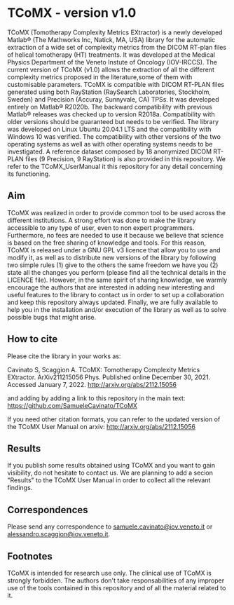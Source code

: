 # TCoMX - version v1.0
TCoMX (Tomotherapy Complexity Metrics EXtractor) is a newly developed
Matlab® (The Mathworks Inc, Natick, MA, USA) library for the automatic extraction of a
wide set of complexity metrics from the DICOM RT-plan files of helical tomotherapy (HT)
treatments. It was developed at the Medical Physics Department of the Veneto Instute of Oncology (IOV-IRCCS). 
The current version of TCoMX (v1.0) allows the extraction of all the different complexity metrics proposed in the literature,some of them with customisable parameters.
TCoMX is compatible with DICOM RT-PLAN files generated using both RayStation
(RaySearch Laboratories, Stockholm, Sweden) and Precision (Accuray, Sunnyvale, CA)
TPSs. It was developed entirely on Matlab® R2020b. The backward compatibility with
previous Matlab® releases was checked up to version R2018a. Compatibility with older
versions should be guaranteed but needs to be verified. The library was developed on Linux
Ubuntu 20.04.1 LTS and the compatibility with Windows 10 was verified. The compatibility
with other versions of the two operating systems as well as with other operating systems
needs to be investigated. A reference dataset composed by 18 anonymized DICOM RT-
PLAN files (9 Precision, 9 RayStation) is also provided in this repository.
We refer to the TCoMX_UserManual it this repository for any detail concerning its functioning. 

## Aim 
TCoMX was realized in order to provide common tool to be used across the different institutions. A strong effort was done to make the library accessible to any type of user, even to non expert programmers. Furthermore, no fees are needed to use it because we believe that science is based on the free sharing of knowledge and tools. 
For this reason, TCoMX is released under a GNU GPL v3 licence that allow you to use and modify it, as well as to distribute new versions of the library by following two simple rules (1) give to the others the same freedom we have you (2) state all the changes you perform (please find all the technical details in the LICENCE file). 
However, in the same spirit of sharing knowledge, we warmly encourage the authors that are interested in adding new interesting and useful features to the library to contact us in order to set up a collaboration and keep this repository always updated.
Finally, we are fully available to help you in the installation and/or execution of the library as well as to solve possible bugs that might arise. 

## How to cite
Please cite the library in your works as: 

Cavinato S, Scaggion A. TCoMX: Tomotherapy Complexity Metrics EXtractor. ArXiv211215056 Phys. Published online December 30, 2021. Accessed January 7, 2022. http://arxiv.org/abs/2112.15056

and adding by adding a link to this repository in the main text: https://github.com/SamueleCavinato/TCoMX

If you need other citation formats, you can refer to the updated version of the TCoMX User Manual on arxiv: http://arxiv.org/abs/2112.15056

## Results
If you publish some results obtained using TCoMX and you want to gain visibility, do not hesitate to contact us. We are planning to add a secion "Results" to the TCoMX User Manual in order to collect all the relevant findings. 

## Correspondences
Please send any correspondence to samuele.cavinato@iov.veneto.it or alessandro.scaggion@iov.veneto.it.

## Footnotes
TCoMX is intended for research use only. The clinical use of TCoMX is strongly forbidden. The authors don't take responsabilities of any improper use of the tools contained in this repository and of all the material related to it. 


